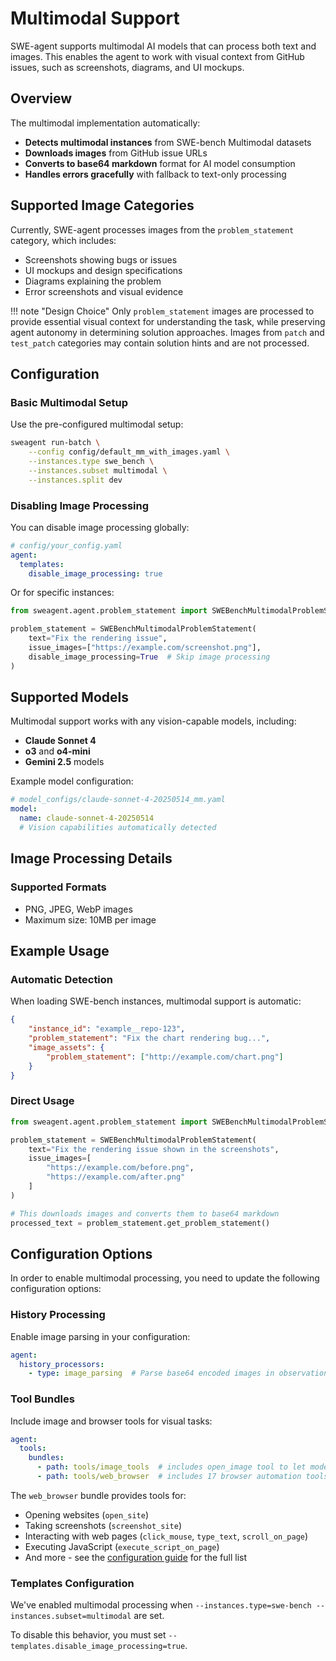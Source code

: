 # Multimodal Support

SWE-agent supports multimodal AI models that can process both text and images. This enables the agent to work with visual context from GitHub issues, such as screenshots, diagrams, and UI mockups.

## Overview

The multimodal implementation automatically:

- **Detects multimodal instances** from SWE-bench Multimodal datasets
- **Downloads images** from GitHub issue URLs
- **Converts to base64 markdown** format for AI model consumption
- **Handles errors gracefully** with fallback to text-only processing

## Supported Image Categories

Currently, SWE-agent processes images from the `problem_statement` category, which includes:

- Screenshots showing bugs or issues
- UI mockups and design specifications
- Diagrams explaining the problem
- Error screenshots and visual evidence

!!! note "Design Choice"
    Only `problem_statement` images are processed to provide essential visual context for understanding the task, while preserving agent autonomy in determining solution approaches. Images from `patch` and `test_patch` categories may contain solution hints and are not processed.

## Configuration

### Basic Multimodal Setup

Use the pre-configured multimodal setup:

```bash
sweagent run-batch \
    --config config/default_mm_with_images.yaml \
    --instances.type swe_bench \
    --instances.subset multimodal \
    --instances.split dev
```

### Disabling Image Processing

You can disable image processing globally:

```yaml
# config/your_config.yaml
agent:
  templates:
    disable_image_processing: true
```

Or for specific instances:

```python
from sweagent.agent.problem_statement import SWEBenchMultimodalProblemStatement

problem_statement = SWEBenchMultimodalProblemStatement(
    text="Fix the rendering issue",
    issue_images=["https://example.com/screenshot.png"],
    disable_image_processing=True  # Skip image processing
)
```

## Supported Models

Multimodal support works with any vision-capable models, including:

- **Claude Sonnet 4**
- **o3** and **o4-mini**
- **Gemini 2.5** models

Example model configuration:

```yaml
# model_configs/claude-sonnet-4-20250514_mm.yaml
model:
  name: claude-sonnet-4-20250514
  # Vision capabilities automatically detected
```

## Image Processing Details

### Supported Formats
- PNG, JPEG, WebP images
- Maximum size: 10MB per image


## Example Usage

### Automatic Detection

When loading SWE-bench instances, multimodal support is automatic:

```json
{
    "instance_id": "example__repo-123",
    "problem_statement": "Fix the chart rendering bug...",
    "image_assets": {
        "problem_statement": ["http://example.com/chart.png"]
    }
}
```

### Direct Usage

```python
from sweagent.agent.problem_statement import SWEBenchMultimodalProblemStatement

problem_statement = SWEBenchMultimodalProblemStatement(
    text="Fix the rendering issue shown in the screenshots",
    issue_images=[
        "https://example.com/before.png",
        "https://example.com/after.png"
    ]
)

# This downloads images and converts them to base64 markdown
processed_text = problem_statement.get_problem_statement()
```

## Configuration Options

In order to enable multimodal processing, you need to update the following configuration options:

### History Processing

Enable image parsing in your configuration:

```yaml
agent:
  history_processors:
    - type: image_parsing  # Parse base64 encoded images in observations
```

### Tool Bundles

Include image and browser tools for visual tasks:

```yaml
agent:
  tools:
    bundles:
      - path: tools/image_tools  # includes open_image tool to let models open image files
      - path: tools/web_browser  # includes 17 browser automation tools (click_mouse, open_site, etc.)
```

The `web_browser` bundle provides tools for:
- Opening websites (`open_site`)
- Taking screenshots (`screenshot_site`)
- Interacting with web pages (`click_mouse`, `type_text`, `scroll_on_page`)
- Executing JavaScript (`execute_script_on_page`)
- And more - see the [configuration guide](../config/config.md#web-browser-tools) for the full list

### Templates Configuration

We've enabled multimodal processing when `--instances.type=swe-bench --instances.subset=multimodal` are set.

To disable this behavior, you must set `--templates.disable_image_processing=true`.